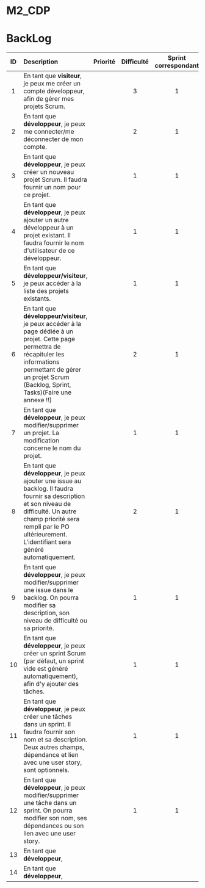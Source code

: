 # M2_CDP
# BackLog
|   ID  |   Description |   Priorité    |   Difficulté      | Sprint correspondant  |
|:-----:|:--------------|:-------------:|:-----------------:|:---------------------:|
|1|En tant que __visiteur__, je peux me créer un compte développeur, afin de gérer mes projets Scrum.|| 3 | 1 |
|2|En tant que __développeur__, je peux me connecter/me déconnecter de mon compte.|| 2 | 1 |
|3|En tant que __développeur__, je peux créer un nouveau projet Scrum. Il faudra fournir un nom pour ce projet.|| 1 | 1 |
|4|En tant que __développeur__, je peux ajouter un autre développeur à un projet existant. Il faudra fournir le nom d'utilisateur de ce développeur.|| 1 | 1 |
|5|En tant que __développeur/visiteur__, je peux accéder à la liste des projets existants.|| 1 | 1 |
|6|En tant que __développeur/visiteur__, je peux accéder à la page dédiée à un projet. Cette page permettra de récapituler les informations permettant de gérer un projet Scrum (Backlog, Sprint, Tasks)(Faire une annexe !!)|| 2 | 1 |
|7|En tant que __développeur__, je peux modifier/supprimer un projet. La modification concerne le nom du projet.|| 1 | 1 |
|8|En tant que __développeur__, je peux ajouter une issue au backlog. Il faudra fournir sa description et son niveau de difficulté. Un autre champ priorité sera rempli par le PO ultérieurement. L'identifiant sera généré automatiquement.|| 2 | 1 |
|9|En tant que __développeur__, je peux modifier/supprimer une issue dans le backlog. On pourra modifier sa description, son niveau de difficulté ou sa priorité.|| 1 | 1 |
|10|En tant que __développeur__, je peux créer un sprint Scrum (par défaut, un sprint vide est généré automatiquement), afin d'y ajouter des tâches.|| 1 | 1 |
|11|En tant que __développeur__, je peux créer une tâches dans un sprint. Il faudra fournir son nom et sa description. Deux autres champs, dépendance et lien avec une user story, sont optionnels.|| 1 | 1 |
|12|En tant que __développeur__, je peux modifier/supprimer une tâche dans un sprint. On pourra modifier son nom, ses dépendances ou son lien avec une user story.|| 1 | 1 |
|13|En tant que __développeur__, ||  |  |
|14|En tant que __développeur__, ||  |  |


<!--
# M2_CDP
# BackLog
|   ID  |   Description |   Priorité    |   Difficulté      | Sprint correspondant  |
|:-----:|:--------------|:-------------:|:-----------------:|:---------------------:|
|1|En tant qu'__utilisateur__, sur la page d'accueil, je peux cliquer sur le bouton "_Créer un nouveau projet_" afin de créer un nouveau projet Scrum. Il faudra fournir un nom pour ce nouveau projet.| | 1 | 1 |
|2|En tant qu'__utilisateur__, sur la page d'accueil, je peux cliquer sur le nom d'un projet présent dans la liste des projets existants afin d'accéder à la page dédiée à ce projet.  | | 2 | 1 |
|3|En tant qu'__utilisateur__, sur la page dédiée à un projet, je peux cliquer sur le bouton "_Paramètres_" figurant dans la barre de navigation afin de modifier le nom du projet ou de le supprimer. | | 2 | 1 |
|4|En tant qu'__utilisateur__, sur la page dédiée à un projet, je peux cliquer sur le bouton "_Backlog_"  figurant dans la barre de navigation afin d'afficher le backlog correspondant au projet choisi. | | 2 | 1 |
|5|En tant qu'__utilisateur__, sur la page dédiée au backlog d'un projet, je peux cliquer sur le bouton "_Ajouter une issue_" afin d'ajouter une issue au backlog. Il faudra fournir sa description, son niveau de priorité (_LOW_, _MEDIUM_ et _HIGH_), son niveau de difficulté (relatif par rapport aux autres issues en utilisant un entier) et le sprint durant laquelle elle devra être effectuée. L'identifiant sera généré automatiquement. | | 3 | 1 |
|6|En tant qu'__utilisateur__, sur la page dédiée au backlog d'un projet, je peux cliquer sur une issue afin de modifier ou supprimer l'issue en question.| |2|1|
|7|En tant qu'__utilisateur__, sur la page dédiée à un projet, je peux cliquer sur le bouton "_Tâches_"  figurant dans la barre de navigation afin d'afficher la page des tâches correspondant au projet choisi.| |2|1|
|8|En tant qu'__utilisateur__, sur la page dédiée aux tâches d'un projet, je peux cliquer sur l'onglet "_Architecture_", afin d'afficher le type d'architecture choisie et la nature des tiers qui la composent.| |2|1|
|9|En tant qu'__utilisateur__, sur la page dédiée aux tâches d'un projet,je peux cliquer sur l'onglet "_Composants_", afin d'afficher la liste des composants des tiers respectifs.| |2|1|
|10|En tant qu'__utilisateur__, sur la page dédiée aux tâches d'un projet, je peux cliquer sur l'onglet "_Liste des tâches_" afin d'afficher la liste des tâches.| |2|1|


|11|En tant qu'__utilisateur__, sur la page dédiée aux tâches d'un projet, je peux cliquer sur l'onglet "_Diagrammes_", afin d'afficher le diagramme de dépendances et le diagramme de Pert.| |2|1|
|12|En tant qu'__utilisateur__, sur la page dédiée aux tâches d'un projet, dans l'onglet "_Architecture_", je peux spécifier le type d'architecture souhaitée ainsi que la nature des tiers qui la composeront.  | |3|1|
|13|En tant qu'__utilisateur__, sur la page dédiée aux tâches d'un projet, dans l'onglet "_Composants_", je peux cliquer sur le bouton "_Ajouter un composant_" dans le tiers souhaité, afin d'ajouter un composant au projet. Il faudra fournir le nom du composant, ainsi qu'une brève description.| |2|1|
|14|En tant qu'__utilisateur__, sur la page dédiée aux tâches d'un projet, dans l'onglet "_Liste des tâches_", je peux cliquer sur le bouton "_Ajouter une tâche_" afin d'ajouter une tâche. Il faudra remplir les champs "_Description_", "_Issue(s) ou composant(s) correspondant(e/s)_" et "_Chiffrage_" (en jour/humain).| |2|1|
|15|En tant qu'__utilisateur__, sur la page dédiée aux tâches d'un projet, dans l'onglet "_Liste des tâches_", je peux cliquer sur le bouton "_Supprimer_", afin de supprimer une tâche.| |2|1|
|16|En tant qu'__utilisateur__, sur la page dédiée aux tâches d'un projet, dans l'onglet "_Liste des tâches_",je peux cliquer sur le bouton "_Modifier_", afin de modifier une tâche. Il faudra modifier les champs "_Description_", "_Issue(s) ou composant(s) correspondant(e/s)_" et "_Chiffrage_" (en jour/humain).| |2|1|

-->

<!-- |12|En tant qu'__utilisateur__, je peux suivre l'avancement des tâches, en cliquant sur le bouton "Avancement". Ce faisait, on ouvre l'accès à un tableau correspondant à un sprint Scrum, ainsi qu'un menu déroulant pour choisir le sprint à afficher (par défaut, le premier). Le tableau contient trois colonnes "Todo", "On Going" et "Gone". Par défaut, toutes les tâches du sprint sont dans la colonne "Todo". Un bouton, sous forme d'une flèche vers la droite, permet de basculer une tâche de la colonne "Todo" à la colonne "On Going". De même, on peut basculer une tâche de "On Going" à "Done.| |3|1|
|13|En tant qu'__utilisateur__, | | | | -->
